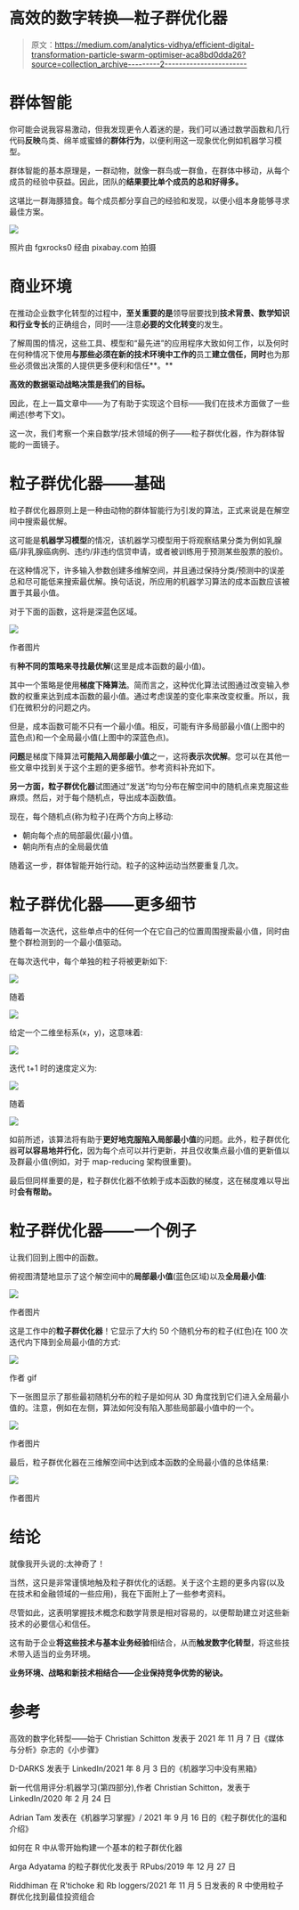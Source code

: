 # 高效的数字转换—粒子群优化器

> 原文：<https://medium.com/analytics-vidhya/efficient-digital-transformation-particle-swarm-optimiser-aca8bd0dda26?source=collection_archive---------2----------------------->

# 群体智能

你可能会说我容易激动，但我发现更令人着迷的是，我们可以通过数学函数和几行代码**反映**鸟类、绵羊或蜜蜂的**群体行为**，以便利用这一现象优化例如机器学习模型。

群体智能的基本原理是，一群动物，就像一群鸟或一群鱼，在群体中移动，从每个成员的经验中获益。因此，团队的**结果要比单个成员的总和好得多。**

这堪比一群海豚猎食。每个成员都分享自己的经验和发现，以便小组本身能够寻求最佳方案。

![](img/3e198a23c3b00a05ad2f24a50bb7dbad.png)

照片由 fgxrocks0 经由 pixabay.com 拍摄

# 商业环境

在推动企业数字化转型的过程中，**至关重要的是**领导层要找到**技术背景、数学知识和行业专长**的正确组合，同时——注意**必要的文化转变**的发生。

了解周围的情况，这些工具、模型和“最先进”的应用程序大致如何工作，以及何时在何种情况下使用**与那些必须在新的技术环境中工作的**员工**建立信任，同时**也为那些必须做出决策的人提供更多便利和信任**。**

**高效的数据驱动战略决策是我们的目标。**

因此，在上一篇文章中——为了有助于实现这个目标——我们在技术方面做了一些阐述(参考下文)。

这一次，我们考察一个来自数学/技术领域的例子——粒子群优化器，作为群体智能的一面镜子。

# 粒子群优化器——基础

粒子群优化器原则上是一种由动物的群体智能行为引发的算法，正式来说是在解空间中搜索最优解。

这可能是**机器学习模型**的情况，该机器学习模型用于将观察结果分类为例如乳腺癌/非乳腺癌病例、违约/非违约信贷申请，或者被训练用于预测某些股票的股价。

在这种情况下，许多输入参数创建多维解空间，并且通过保持分类/预测中的误差总和尽可能低来搜索最优解。换句话说，所应用的机器学习算法的成本函数应该被置于其最小值。

对于下面的函数，这将是深蓝色区域。

![](img/fdc79f886ba1c1742694e248dc942cf1.png)

作者图片

有**种不同的策略来寻找最优解**(这里是成本函数的最小值)。

其中一个策略是使用**梯度下降算法**。简而言之，这种优化算法试图通过改变输入参数的权重来达到成本函数的最小值。通过考虑误差的变化率来改变权重。所以，我们在微积分的问题之内。

但是，成本函数可能不只有一个最小值。相反，可能有许多局部最小值(上图中的蓝色点)和一个全局最小值(上图中的深蓝色点)。

**问题**是梯度下降算法**可能陷入局部最小值**之一，这将**表示次优解**。您可以在其他一些文章中找到关于这个主题的更多细节。参考资料补充如下。

**另一方面，粒子群优化器**试图通过“发送”均匀分布在解空间中的随机点来克服这些麻烦。然后，对于每个随机点，导出成本函数值。

现在，每个随机点(称为粒子)在两个方向上移动:

*   朝向每个点的局部最优(最小)值。
*   朝向所有点的全局最优值

随着这一步，群体智能开始行动。粒子的这种运动当然要重复几次。

# 粒子群优化器——更多细节

随着每一次迭代，这些单点中的任何一个在它自己的位置周围搜索最小值，同时由整个群检测到的一个最小值驱动。

在每次迭代中，每个单独的粒子将被更新如下:

![](img/a818d61475f455b58662b527cd375fe8.png)

随着

![](img/4c6e1149b0686a20c7d59b0ecbc170aa.png)

给定一个二维坐标系(x，y)，这意味着:

![](img/1dc63b3e853c02241d6f9fbf5aa31e16.png)

迭代 t+1 时的速度定义为:

![](img/b192d6734963ac909b95ba9f753a0668.png)

随着

![](img/fe9328eb54d692fba1ae8cb7b5a87c3d.png)

如前所述，该算法将有助于**更好地克服陷入局部最小值**的问题。此外，粒子群优化器**可以容易地并行化**，因为每个点可以并行更新，并且仅收集点最小值的更新值以及群最小值(例如，对于 map-reducing 架构很重要)。

最后但同样重要的是，粒子群优化器不依赖于成本函数的梯度，这在梯度难以导出时**会有帮助。**

# 粒子群优化器——一个例子

让我们回到上图中的函数。

俯视图清楚地显示了这个解空间中的**局部最小值**(蓝色区域)以及**全局最小值**:

![](img/f9f957959f7bb66b7c74cd238c53141f.png)

作者图片

这是工作中的**粒子群优化器**！它显示了大约 50 个随机分布的粒子(红色)在 100 次迭代内下降到全局最小值的方式:

![](img/8489f780400fd0e9e839b1f83b700ffa.png)

作者 gif

下一张图显示了那些最初随机分布的粒子是如何从 3D 角度找到它们进入全局最小值的。注意，例如在左侧，算法如何没有陷入那些局部最小值中的一个。

![](img/8ab3955fef677a4dd3d32314438275d1.png)

作者图片

最后，粒子群优化器在三维解空间中达到成本函数的全局最小值的总体结果:

![](img/23446e250baaf7c24369f22614c0ec0f.png)

作者图片

# 结论

就像我开头说的:太神奇了！

当然，这只是非常谨慎地触及粒子群优化的话题。关于这个主题的更多内容(以及在技术和金融领域的一些应用)，我在下面附上了一些参考资料。

尽管如此，这表明掌握技术概念和数学背景是相对容易的，以便帮助建立对这些新技术的必要信心和信任。

这有助于企业**将这些技术与基本业务经验**相结合，从而**触发数字化转型**，将这些技术带入适当的业务环境。

**业务环境、战略和新技术相结合——企业保持竞争优势的秘诀。**

# 参考

高效的数字化转型——始于 Christian Schitton 发表于 2021 年 11 月 7 日《媒体与分析》杂志的《小步骤》

D-DARKS 发表于 LinkedIn/2021 年 8 月 3 日的《机器学习中没有黑箱》

新一代信用评分:机器学习(第四部分),作者 Christian Schitton，发表于 LinkedIn/2020 年 2 月 24 日

Adrian Tam 发表在《机器学习掌握》/ 2021 年 9 月 16 日的《粒子群优化的温和介绍》

如何在 R 中从零开始构建一个基本的粒子群优化器

Arga Adyatama 的粒子群优化发表于 RPubs/2019 年 12 月 27 日

Riddhiman 在 R'tichoke 和 Rb loggers/2021 年 11 月 5 日发表的 R 中使用粒子群优化找到最佳投资组合